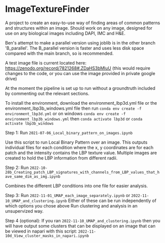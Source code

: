 # ImageTextureFinder
A project to create an easy-to-use way of finding areas of common patterns and structures within an image. Should work on any image, designed for use on any biological images including DAPI, IMC and H&E.

Ben's attempt to make a parallel version using joblib is in the other branch 'B_parallel'. The B_parallel version is faster and uses less disk space compared with the main branch, so is recommended.

A test image file is current located here:
https://zenodo.org/record/7821268#.ZDaHS3bMIuU
(this would require changes to the code, or you can use the image provided in private google drive)

At the moment the pipeline is set up to run without a groundtruth included by commenting out the relevant sections. 

To install the environment, download the environment_lbp3d.yml file or the environment_lbp3b_windows.yml file
then run 
`conda env create -f environment_lbp3d.yml` or on windows `conda env create -f environment_lbp3b_windows.yml`
then
`conda activate lbp3d`
or
`conda activate lbp3b_windows`

Step 1: Run `2021-07-06_Local_binary_pattern_on_images.ipynb`

Use this script to run Local Binary Pattern over an image.
This outputs individual files for each condition where the x, y coordinates are for each patch and the intensity contains the LBP texture value. Multiple images are created to hold the LBP information from different radii.


Step 2: Run `2022-10-28b_Creating_patch_LBP_signatures_with_channels_from_LBP_values_that_have_same_dim_as_img.ipynb`

Combines the different LBP conditions into one file for easier analysis. 

Step 3: Run `2022-11-01_UMAP_each_image_separately.ipynb` or `2022-11-10_UMAP_and_clustering.ipynb` 
Either of these can be run independently of which options you chose above
Run clustering and analysis in an unsupervized way.

Step 4 (optional): If you ran `2022-11-10_UMAP_and_clustering.ipynb` then you will have output some clusters that can be displayed on an image that can be viewed in napari with this script: `2022-11-10d_View_cluster_masks_in_napari.ipynb`
